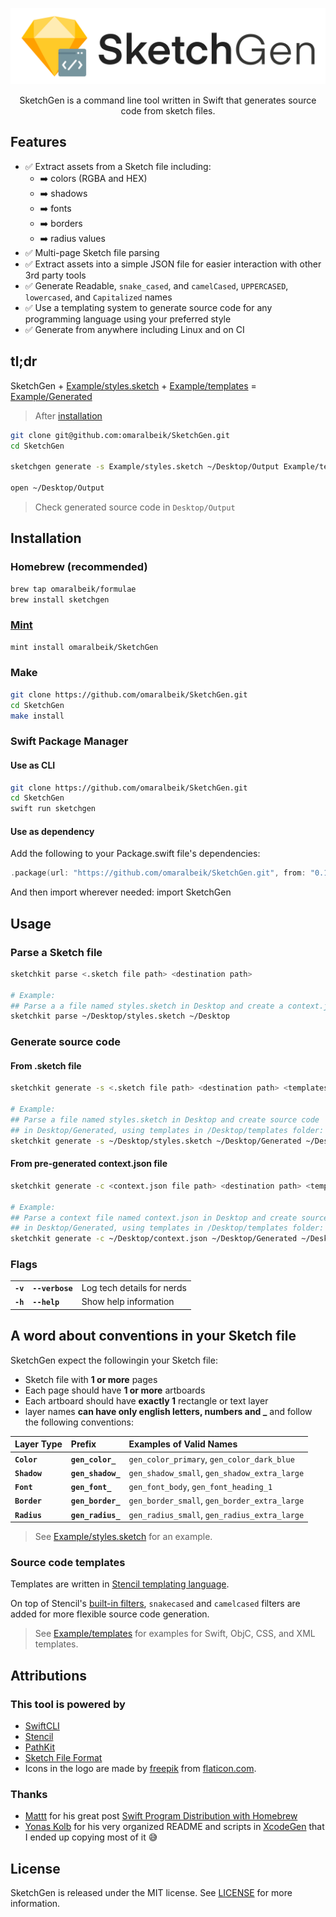 <p align="center">
  <img src="https://raw.githubusercontent.com/omaralbeik/SketchGen/master/Assets/logo.svg?sanitize=true" title="SketchGen">
</p>

<p align="center">SketchGen is a command line tool written in Swift that generates source code from sketch files.</p>

## Features

- ✅ Extract assets from a Sketch file including:
  - ➡️ colors (RGBA and HEX)
  - ➡️ shadows
  - ➡️ fonts
  - ➡️ borders
  - ➡️ radius values
- ✅ Multi-page Sketch file parsing
- ✅ Extract assets into a simple JSON file for easier interaction with other 3rd party tools
- ✅ Generate Readable, `snake_cased`, and `camelCased`, `UPPERCASED`, `lowercased`, and `Capitalized` names
- ✅ Use a templating system to generate source code for any programming language using your preferred style
- ✅ Generate from anywhere including Linux and on CI

## tl;dr

SketchGen + [Example/styles.sketch](https://github.com/omaralbeik/SketchGen/blob/master/Example/styles.sketch) + [Example/templates](https://github.com/omaralbeik/SketchGen/tree/master/Example/templates) = [Example/Generated](https://github.com/omaralbeik/SketchGen/tree/master/Example/Generated)

> After [installation](#installation)

```sh
git clone git@github.com:omaralbeik/SketchGen.git
cd SketchGen

sketchgen generate -s Example/styles.sketch ~/Desktop/Output Example/templates -v

open ~/Desktop/Output
```

> Check generated source code in `Desktop/Output`

## Installation

### Homebrew (recommended)

```sh
brew tap omaralbeik/formulae
brew install sketchgen
```

### [Mint](https://github.com/yonaskolb/Mint)

```sh
mint install omaralbeik/SketchGen
```

### Make

```sh
git clone https://github.com/omaralbeik/SketchGen.git
cd SketchGen
make install
```

### Swift Package Manager

#### Use as CLI

```sh
git clone https://github.com/omaralbeik/SketchGen.git
cd SketchGen
swift run sketchgen
```

#### Use as dependency

Add the following to your Package.swift file's dependencies:

```swift
.package(url: "https://github.com/omaralbeik/SketchGen.git", from: "0.1.0"),
```

And then import wherever needed: import SketchGen

## Usage

### Parse a Sketch file

```sh
sketchkit parse <.sketch file path> <destination path>

# Example:
## Parse a a file named styles.sketch in Desktop and create a context.json in Desktop
sketchkit parse ~/Desktop/styles.sketch ~/Desktop
```

### Generate source code

#### From .sketch file

```sh
sketchkit generate -s <.sketch file path> <destination path> <templates folder path>

# Example:
## Parse a file named styles.sketch in Desktop and create source code
## in Desktop/Generated, using templates in /Desktop/templates folder:
sketchkit generate -s ~/Desktop/styles.sketch ~/Desktop/Generated ~/Desktop/templates
```

#### From pre-generated context.json file

```sh
sketchkit generate -c <context.json file path> <destination path> <templates folder path>

# Example:
## Parse a context file named context.json in Desktop and create source code
## in Desktop/Generated, using templates in /Desktop/templates folder:
sketchkit generate -c ~/Desktop/context.json ~/Desktop/Generated ~/Desktop/templates
```

### Flags

|          |                 |                            |
|:---------|:----------------|:---------------------------|
| **`-v`** | **`--verbose`** | Log tech details for nerds |
| **`-h`** | **`--help`**    | Show help information      |

## A word about conventions in your Sketch file

SketchGen expect the followingin your Sketch file:

- Sketch file with **1 or more** pages
- Each page should have **1 or more** artboards
- Each artboard should have **exactly 1** rectangle or text layer
- layer names **can have only english letters, numbers and _** and follow the following conventions:

| Layer Type   | Prefix            | Examples of Valid Names                      |
|:-------------|:------------------|:---------------------------------------------|
| **`Color`**  | **`gen_color_`**  | `gen_color_primary`, `gen_color_dark_blue`   |
| **`Shadow`** | **`gen_shadow_`** | `gen_shadow_small`, `gen_shadow_extra_large` |
| **`Font`**   | **`gen_font_`**   | `gen_font_body`, `gen_font_heading_1`        |
| **`Border`** | **`gen_border_`** | `gen_border_small`, `gen_border_extra_large` |
| **`Radius`** | **`gen_radius_`** | `gen_radius_small`, `gen_radius_extra_large` |

> See [Example/styles.sketch](https://github.com/omaralbeik/SketchGen/blob/master/Example/styles.sketch) for an example.

### Source code templates

Templates are written in [Stencil templating language](https://github.com/stencilproject/Stencil).

On top of Stencil's [built-in filters](http://stencil.fuller.li/en/latest/builtins.html#built-in-filters), `snakecased` and `camelcased` filters are added for more flexible source code generation.

> See [Example/templates](https://github.com/omaralbeik/SketchGen/tree/master/Example/templates) for examples for Swift, ObjC, CSS, and XML templates.

## Attributions

### This tool is powered by

- [SwiftCLI](https://github.com/jakeheis/SwiftCLI)
- [Stencil](https://github.com/stencilproject/Stencil)
- [PathKit](https://github.com/kylef/PathKit)
- [Sketch File Format](https://github.com/sketch-hq/sketch-file-format)
- Icons in the logo are made by [freepik](https://www.flaticon.com/authors/freepik) from [flaticon.com](https://www.flaticon.com).

### Thanks

- [Mattt](https://twitter.com/mattt) for his great post [Swift Program Distribution with Homebrew](https://nshipster.com/homebrew/)
- [Yonas Kolb](https://github.com/yonaskolb) for his very organized README and scripts in [XcodeGen](https://github.com/yonaskolb/XcodeGen) that I ended up copying most of it 😅

## License

SketchGen is released under the MIT license. See [LICENSE](https://github.com/omaralbeik/SketchGen/blob/master/LICENSE) for more information.
